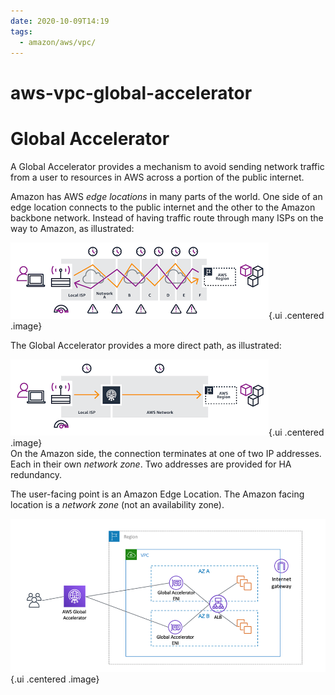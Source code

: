 ```yaml
---
date: 2020-10-09T14:19
tags:
  - amazon/aws/vpc/
---
```


# aws-vpc-global-accelerator
# Global Accelerator


A Global Accelerator provides a mechanism to avoid sending network traffic from a user to resources in AWS across a portion of the public internet.

Amazon has AWS *edge locations* in many parts of the world. One side of an edge location connects to the public internet and the other to the Amazon backbone network. Instead of having traffic route through many ISPs on the way to Amazon, as illustrated:

![Non accelerated path](./static/non-accelerator.png){.ui .centered .image}  

The Global Accelerator provides a more direct path, as illustrated:

![Accelerated Path](./static/accelerator.png){.ui .centered .image}    
On the Amazon side, the connection terminates at one of two IP addresses. Each in their own *network zone*. Two addresses are provided for HA redundancy.

The user-facing point is an Amazon Edge Location. The Amazon facing location is a *network zone* (not an availability zone). 


![Global Accelerator](./static/aga-ip-preservation-alb.png){.ui .centered .image}      

